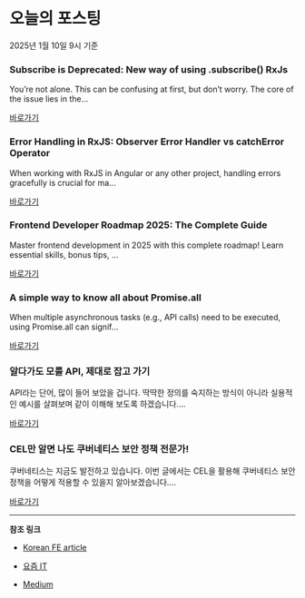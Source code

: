 # 오늘의 포스팅 
2025년 1월 10일 9시 기준 

### Subscribe is Deprecated: New way of using .subscribe() RxJs 

 You’re not alone. This can be confusing at first, but don’t worry. The core of the issue lies in the... 

 [바로가기](https://medium.com/m/signin?actionUrl=https%3A%2F%2Fmedium.com%2F_%2Fbookmark%2Fp%2F6192685cfedc&operation=register&redirect=https%3A%2F%2Fmedium.com%2F%40awaisshaikh94%2Fsubscribe-is-deprecated-new-way-of-using-subscribe-rxjs-6192685cfedc&source=---recommended_stories---javascript---0-84----------------bookmark_preview----b98da2f4_b876_4381_9167_0b7df5eb296f-------) 

### Error Handling in RxJS: Observer Error Handler vs catchError Operator 

 When working with RxJS in Angular or any other project, handling errors gracefully is crucial for ma... 

 [바로가기](https://medium.com/m/signin?actionUrl=https%3A%2F%2Fmedium.com%2F_%2Fbookmark%2Fp%2F686396638f5f&operation=register&redirect=https%3A%2F%2Fmedium.com%2F%40awaisshaikh94%2Ferror-handling-in-rxjs-observer-error-handler-vs-catcherror-operator-686396638f5f&source=---recommended_stories---typescript---0-84----------------bookmark_preview----6d2cdc10_96ff_4387_9526_745eb933589d-------) 

### Frontend Developer Roadmap 2025: The Complete Guide 

 Master frontend development in 2025 with this complete roadmap! Learn essential skills, bonus tips, ... 

 [바로가기](https://medium.com/m/signin?actionUrl=https%3A%2F%2Fmedium.com%2F_%2Fbookmark%2Fp%2Fb209a9c3a22b&operation=register&redirect=https%3A%2F%2Flevelup.gitconnected.com%2Ffrontend-developer-roadmap-2025-the-complete-guide-b209a9c3a22b&source=---recommended_stories---frontend---0-84----------------bookmark_preview----a57c99e0_11e3_4079_b877_b3c514578159-------) 

### A simple way to know all about Promise.all 

 When multiple asynchronous tasks (e.g., API calls) need to be executed, using Promise.all can signif... 

 [바로가기](https://medium.com/m/signin?actionUrl=https%3A%2F%2Fmedium.com%2F_%2Fbookmark%2Fp%2F119ab86c4e2d&operation=register&redirect=https%3A%2F%2Fmedium.com%2F%40mamunhowlader707%2Fa-simple-way-to-know-alll-about-promise-all-119ab86c4e2d&source=---recommended_stories---reactjs---0-84----------------bookmark_preview----d57c645e_21f4_4e49_baf8_642444d03eb9-------) 

### 알다가도 모를 API, 제대로 잡고 가기 

 API라는 단어, 많이 들어 보았을 겁니다. 딱딱한 정의를 숙지하는 방식이 아니라 실용적인 예시를 살펴보며 같이 이해해 보도록 하겠습니다.... 

 [바로가기](https://yozm.wishket.com/magazine/detail/2925/) 

### CEL만 알면 나도 쿠버네티스 보안 정책 전문가! 

 쿠버네티스는 지금도 발전하고 있습니다. 이번 글에서는 CEL을 활용해 쿠버네티스 보안 정책을 어떻게 적용할 수 있을지 알아보겠습니다.... 

 [바로가기](https://yozm.wishket.com/magazine/detail/2922/) 

---

**참조 링크**

- [Korean FE article](https://kofearticle.substack.com) 

- [요즘 IT](https://yozm.wishket.com/magazine) 

- [Medium](https://medium.com) 

